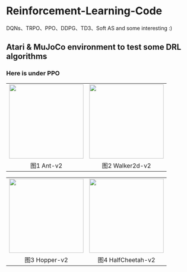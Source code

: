 # Reinforcement-Learning-Code
DQNs、TRPO、PPO、DDPG、TD3、Soft AS and some interesting :)

## Atari & MuJoCo environment to test some DRL algorithms
### Here is under PPO

<table>
    <tr>
        <td><center><img src="PPO/tmp/Ant-v2.gif" width="200"></center></td>
        <td><center><img src="PPO/tmp/Walker2d.gif"  width="200"></center><center></center></td>
    </tr>
    <tr>
        <td><div align=center>图1 Ant-v2</div></td>
        <td><div align=center>图2 Walker2d-v2</divr></td>
    </tr>
</table>

<table>
    <tr>
        <td><center><img src="PPO/tmp/Hopper-v2.gif"  width="200"></center></td>
        <td ><center><img src="PPO/tmp/HalfCheetah-v2.gif"  width="200"></center> </td>
    </tr>
    <tr>
        <td><div align=center>图3 Hopper-v2</div></td>
        <td><div align=center>图4 HalfCheetah-v2</divr></td>
    </tr>
</table>



